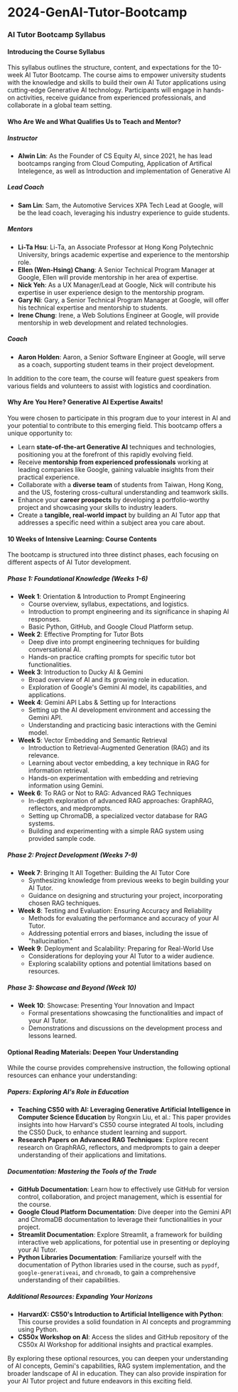 # 2024-GenAI-Tutor-Bootcamp
### AI Tutor Bootcamp Syllabus

#### **Introducing the Course Syllabus**

This syllabus outlines the structure, content, and expectations for the 10-week AI Tutor Bootcamp. The course aims to empower university students with the knowledge and skills to build their own AI Tutor applications using cutting-edge Generative AI technology. Participants will engage in hands-on activities, receive guidance from experienced professionals, and collaborate in a global team setting.

#### **Who Are We and What Qualifies Us to Teach and Mentor?**

##### Instructor

*   **Alwin Lin**: As the Founder of CS Equity AI, since 2021, he has lead bootcamps ranging from Cloud Computing, Application of Artifical Intelegence, as well as Introduction and implementation of Generative AI

##### Lead Coach

*   **Sam Lin**: Sam, the Automotive Services XPA Tech Lead at Google, will be the lead coach, leveraging his industry experience to guide students.

##### Mentors

*   **Li-Ta Hsu**:  Li-Ta, an Associate Professor at Hong Kong Polytechnic University, brings academic expertise and experience to the mentorship role.
*   **Ellen (Wen-Hsing) Chang**: A Senior Technical Program Manager at Google, Ellen will provide mentorship in her area of expertise.
*   **Nick Yeh**: As a UX Manager/Lead at Google, Nick will contribute his expertise in user experience design to the mentorship program.
*   **Gary Ni**: Gary, a Senior Technical Program Manager at Google, will offer his technical expertise and mentorship to students.
*   **Irene Chung**: Irene, a Web Solutions Engineer at Google, will provide mentorship in web development and related technologies.

##### Coach

*   **Aaron Holden**: Aaron, a Senior Software Engineer at Google, will serve as a coach, supporting student teams in their project development.

In addition to the core team, the course will feature guest speakers from various fields and volunteers to assist with logistics and coordination.

#### **Why Are You Here? Generative AI Expertise Awaits!**

You were chosen to participate in this program due to your interest in AI and your potential to contribute to this emerging field. This bootcamp offers a unique opportunity to:

*   Learn **state-of-the-art Generative AI** techniques and technologies, positioning you at the forefront of this rapidly evolving field.
*   Receive **mentorship from experienced professionals** working at leading companies like Google, gaining valuable insights from their practical experience.
*   Collaborate with a **diverse team** of students from Taiwan, Hong Kong, and the US, fostering cross-cultural understanding and teamwork skills.
*   Enhance your **career prospects** by developing a portfolio-worthy project and showcasing your skills to industry leaders.
*   Create a **tangible, real-world impact** by building an AI Tutor app that addresses a specific need within a subject area you care about.

#### **10 Weeks of Intensive Learning: Course Contents**

The bootcamp is structured into three distinct phases, each focusing on different aspects of AI Tutor development.

##### Phase 1: Foundational Knowledge (Weeks 1-6)

*   **Week 1**: Orientation & Introduction to Prompt Engineering
    *   Course overview, syllabus, expectations, and logistics.
    *   Introduction to prompt engineering and its significance in shaping AI responses.
    *   Basic Python, GitHub, and Google Cloud Platform setup.
*   **Week 2**: Effective Prompting for Tutor Bots
    *   Deep dive into prompt engineering techniques for building conversational AI.
    *   Hands-on practice crafting prompts for specific tutor bot functionalities.
*   **Week 3**: Introduction to Ducky AI & Gemini
    *   Broad overview of AI and its growing role in education.
    *   Exploration of Google's Gemini AI model, its capabilities, and applications.
*   **Week 4**: Gemini API Labs & Setting up for Interactions
    *   Setting up the AI development environment and accessing the Gemini API.
    *   Understanding and practicing basic interactions with the Gemini model.
*   **Week 5**: Vector Embedding and Semantic Retrieval
    *   Introduction to Retrieval-Augmented Generation (RAG) and its relevance.
    *   Learning about vector embedding, a key technique in RAG for information retrieval.
    *   Hands-on experimentation with embedding and retrieving information using Gemini.
*   **Week 6**: To RAG or Not to RAG: Advanced RAG Techniques
    *   In-depth exploration of advanced RAG approaches: GraphRAG, reflectors, and medprompts.
    *   Setting up ChromaDB, a specialized vector database for RAG systems.
    *   Building and experimenting with a simple RAG system using provided sample code.

##### Phase 2: Project Development (Weeks 7-9)

*   **Week 7**: Bringing It All Together: Building the AI Tutor Core
    *   Synthesizing knowledge from previous weeks to begin building your AI Tutor.
    *   Guidance on designing and structuring your project, incorporating chosen RAG techniques.
*   **Week 8**: Testing and Evaluation: Ensuring Accuracy and Reliability
    *   Methods for evaluating the performance and accuracy of your AI Tutor.
    *   Addressing potential errors and biases, including the issue of "hallucination."
*   **Week 9**: Deployment and Scalability: Preparing for Real-World Use
    *   Considerations for deploying your AI Tutor to a wider audience.
    *   Exploring scalability options and potential limitations based on resources.

##### Phase 3: Showcase and Beyond (Week 10)

*   **Week 10**: Showcase: Presenting Your Innovation and Impact
    *   Formal presentations showcasing the functionalities and impact of your AI Tutor.
    *   Demonstrations and discussions on the development process and lessons learned.

#### **Optional Reading Materials: Deepen Your Understanding**

While the course provides comprehensive instruction, the following optional resources can enhance your understanding:

##### Papers: Exploring AI's Role in Education

*   **Teaching CS50 with AI: Leveraging Generative Artificial Intelligence in Computer Science Education** by Rongxin Liu, et al.: This paper provides insights into how Harvard's CS50 course integrated AI tools, including the CS50 Duck, to enhance student learning and support.
*   **Research Papers on Advanced RAG Techniques**:  Explore recent research on GraphRAG, reflectors, and medprompts to gain a deeper understanding of their applications and limitations.

##### Documentation: Mastering the Tools of the Trade

*   **GitHub Documentation**: Learn how to effectively use GitHub for version control, collaboration, and project management, which is essential for the course.
*   **Google Cloud Platform Documentation**: Dive deeper into the Gemini API and ChromaDB documentation to leverage their functionalities in your project.
*   **Streamlit Documentation**: Explore Streamlit, a framework for building interactive web applications, for potential use in presenting or deploying your AI Tutor.
*   **Python Libraries Documentation**: Familiarize yourself with the documentation of Python libraries used in the course, such as `pypdf`, `google-generativeai`, and `chromadb`, to gain a comprehensive understanding of their capabilities.

##### Additional Resources: Expanding Your Horizons

*   **HarvardX: CS50's Introduction to Artificial Intelligence with Python**: This course provides a solid foundation in AI concepts and programming using Python.
*   **CS50x Workshop on AI**: Access the slides and GitHub repository of the CS50x AI Workshop for additional insights and practical examples.

By exploring these optional resources, you can deepen your understanding of AI concepts, Gemini's capabilities, RAG system implementation, and the broader landscape of AI in education. They can also provide inspiration for your AI Tutor project and future endeavors in this exciting field.
